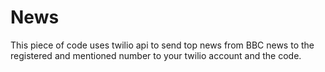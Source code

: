 # News
This piece of code uses twilio api to send top news from BBC news to the registered and mentioned number to your twilio account and the code.